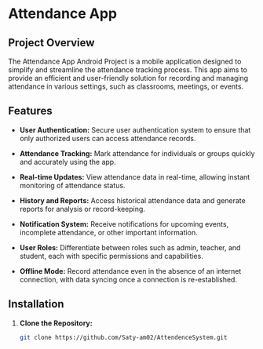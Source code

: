 # Attendance App 

## Project Overview

The Attendance App Android Project is a mobile application designed to simplify and streamline the attendance tracking process. This app aims to provide an efficient and user-friendly solution for recording and managing attendance in various settings, such as classrooms, meetings, or events.

## Features

- **User Authentication:** Secure user authentication system to ensure that only authorized users can access attendance records.

- **Attendance Tracking:** Mark attendance for individuals or groups quickly and accurately using the app.

- **Real-time Updates:** View attendance data in real-time, allowing instant monitoring of attendance status.

- **History and Reports:** Access historical attendance data and generate reports for analysis or record-keeping.

- **Notification System:** Receive notifications for upcoming events, incomplete attendance, or other important information.

- **User Roles:** Differentiate between roles such as admin, teacher, and student, each with specific permissions and capabilities.

- **Offline Mode:** Record attendance even in the absence of an internet connection, with data syncing once a connection is re-established.

## Installation

1. **Clone the Repository:**
   ```bash
   git clone https://github.com/Saty-am02/AttendenceSystem.git


